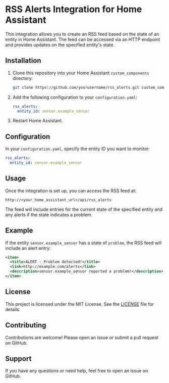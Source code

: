 # RSS Alerts Integration for Home Assistant

This integration allows you to create an RSS feed based on the state of an entity in Home Assistant. The feed can be accessed via an HTTP endpoint and provides updates on the specified entity's state.

## Installation

1. Clone this repository into your Home Assistant `custom_components` directory:
    ```bash
    git clone https://github.com/yourusername/rss_alerts.git custom_components/rss_alerts
    ```

2. Add the following configuration to your `configuration.yaml`:
    ```yaml
    rss_alerts:
      entity_id: sensor.example_sensor
    ```

3. Restart Home Assistant.

## Configuration

In your `configuration.yaml`, specify the entity ID you want to monitor:
```yaml
rss_alerts:
  entity_id: sensor.example_sensor
```

## Usage

Once the integration is set up, you can access the RSS feed at:
```
http://<your_home_assistant_url>/api/rss_alerts
```

The feed will include entries for the current state of the specified entity and any alerts if the state indicates a problem.

## Example

If the entity `sensor.example_sensor` has a state of `problem`, the RSS feed will include an alert entry:
```xml
<item>
  <title>ALERT - Problem detected!</title>
  <link>http://example.com/alerts</link>
  <description>sensor.example_sensor reported a problem!</description>
</item>
```

## License

This project is licensed under the MIT License. See the [LICENSE](LICENSE) file for details.

## Contributing

Contributions are welcome! Please open an issue or submit a pull request on GitHub.

## Support

If you have any questions or need help, feel free to open an issue on GitHub.
